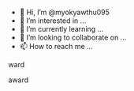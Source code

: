 - 👋 Hi, I’m @myokyawthu095
- 👀 I’m interested in ...
- 🌱 I’m currently learning ...
- 💞️ I’m looking to collaborate on ...
- 📫 How to reach me ...

<!---
myokyawthu095/myokyawthu095 is a ✨ special ✨ repository because its `README.md` (this file) appears on your GitHub profile.
You can click the Preview link to take a look at your changes.
--->ward
award 


